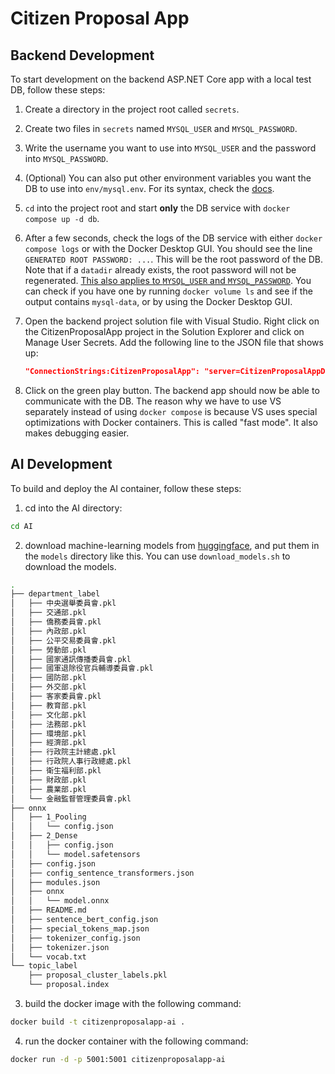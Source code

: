 # Citizen Proposal App

## Backend Development

To start development on the backend ASP.NET Core app with a local test DB,
follow these steps:

1. Create a directory in the project root called `secrets`.
2. Create two files in `secrets` named `MYSQL_USER` and `MYSQL_PASSWORD`.
3. Write the username you want to use into `MYSQL_USER` and the password into
   `MYSQL_PASSWORD`.
4. (Optional) You can also put other environment variables you want the DB to
   use into `env/mysql.env`. For its syntax, check the
   [docs](https://docs.docker.com/reference/compose-file/services/#env_file-format).
5. `cd` into the project root and start **only** the DB service with `docker
   compose up -d db`.
6. After a few seconds, check the logs of the DB service with either `docker
   compose logs` or with the Docker Desktop GUI. You should see the line
   `GENERATED ROOT PASSWORD: ...`. This will be the root password of the DB.
   Note that if a `datadir` already exists, the root password will not be
   regenerated. [This also applies to `MYSQL_USER` and
   `MYSQL_PASSWORD`](https://github.com/docker-library/docs/tree/master/mysql#environment-variables).
   You can check if you have one by running `docker volume ls` and see if the
   output contains `mysql-data`, or by using the Docker Desktop GUI.
7. Open the backend project solution file with Visual Studio. Right click on the
   CitizenProposalApp project in the Solution Explorer and click on Manage User
   Secrets. Add the following line to the JSON file that shows up:

   ```json
   "ConnectionStrings:CitizenProposalApp": "server=CitizenProposalAppDb;database=CitizenProposalApp;uid=<your username>;pwd=<your password>"
   ```

8. Click on the green play button. The backend app should now be able to
   communicate with the DB. The reason why we have to use VS separately instead
   of using `docker compose` is because VS uses special optimizations with
   Docker containers. This is called "fast mode". It also makes debugging
   easier.

## AI Development

To build and deploy the AI container, follow these steps:

1. cd into the AI directory:

```bash
cd AI
```
2. download machine-learning models from [huggingface](https://huggingface.co/alan314159/CitizenProposalApp), and put them in the `models` directory like this. You can use `download_models.sh` to download the models.

```bash
.
├── department_label
│   ├── 中央選舉委員會.pkl
│   ├── 交通部.pkl
│   ├── 僑務委員會.pkl
│   ├── 內政部.pkl
│   ├── 公平交易委員會.pkl
│   ├── 勞動部.pkl
│   ├── 國家通訊傳播委員會.pkl
│   ├── 國軍退除役官兵輔導委員會.pkl
│   ├── 國防部.pkl
│   ├── 外交部.pkl
│   ├── 客家委員會.pkl
│   ├── 教育部.pkl
│   ├── 文化部.pkl
│   ├── 法務部.pkl
│   ├── 環境部.pkl
│   ├── 經濟部.pkl
│   ├── 行政院主計總處.pkl
│   ├── 行政院人事行政總處.pkl
│   ├── 衛生福利部.pkl
│   ├── 財政部.pkl
│   ├── 農業部.pkl
│   └── 金融監督管理委員會.pkl
├── onnx
│   ├── 1_Pooling
│   │   └── config.json
│   ├── 2_Dense
│   │   ├── config.json
│   │   └── model.safetensors
│   ├── config.json
│   ├── config_sentence_transformers.json
│   ├── modules.json
│   ├── onnx
│   │   └── model.onnx
│   ├── README.md
│   ├── sentence_bert_config.json
│   ├── special_tokens_map.json
│   ├── tokenizer_config.json
│   ├── tokenizer.json
│   └── vocab.txt
└── topic_label
    ├── proposal_cluster_labels.pkl
    └── proposal.index
```


3. build the docker image with the following command:

```bash
docker build -t citizenproposalapp-ai .
```

4. run the docker container with the following command:

```bash
docker run -d -p 5001:5001 citizenproposalapp-ai
```